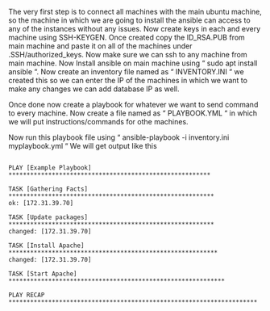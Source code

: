 The very first step is to connect all machines with the main ubuntu machine, so the machine in which we are going to install the ansible can access to any of the instances without any issues.
Now create keys in each and every machine using SSH-KEYGEN.
Once created copy the ID_RSA.PUB from main machine and paste it on all of the machines under .SSH/authorized_keys.
Now make sure we can ssh to any machine from main machine.
Now Install ansible on main machine using  “ sudo apt install ansible “.
Now create an inventory file named as “ INVENTORY.INI “ we created this so we can enter the IP of the machines in which we want to make any changes we can add database IP as well.

Once done now create a playbook for whatever we want to send command to every machine.
Now create a file named as “ PLAYBOOK.YML “ in which we will put instructions/commands for othe machines.

Now run this playbook file using “ ansible-playbook -i inventory.ini myplaybook.yml “
We will get output like this

```

PLAY [Example Playbook] ********************************************************

TASK [Gathering Facts] *********************************************************
ok: [172.31.39.70]

TASK [Update packages] *********************************************************
changed: [172.31.39.70]

TASK [Install Apache] **********************************************************
changed: [172.31.39.70]

TASK [Start Apache] ************************************************************

PLAY RECAP *********************************************************************

```
